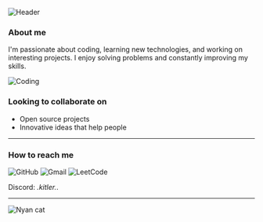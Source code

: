 ![Header](https://capsule-render.vercel.app/api?type=wave&color=gradient&height=150&section=header&text=Hi%20there,%20I'm%20Kitler!&fontSize=40)

### About me
I'm passionate about coding, learning new technologies, and working on interesting projects. I enjoy solving problems and constantly improving my skills.

![Coding](https://media.giphy.com/media/qgQUggAC3Pfv687qPC/giphy.gif)

### Looking to collaborate on
- Open source projects
- Innovative ideas that help people

---

### How to reach me
![GitHub](https://img.shields.io/badge/GitHub-Kitler174-black?logo=github)
![Gmail](https://img.shields.io/badge/Gmail-mateuszblaszczyk36@gmail.com-D14836?logo=gmail&logoColor=white)
![LeetCode](https://img.shields.io/badge/LeetCode-Arhax-orange?logo=leetcode)

Discord: _.kitler._.

---

![Nyan cat](https://media.tenor.com/E3MLgDP1qoQAAAAj/nyan-cat-transparent.gif)
